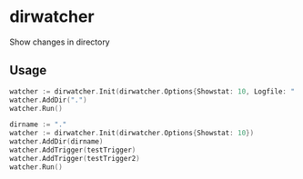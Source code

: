 # dirwatcher
Show changes in directory

## Usage
```go
watcher := dirwatcher.Init(dirwatcher.Options{Showstat: 10, Logfile: "./log"})
watcher.AddDir(".")
watcher.Run()
```

```go
dirname := "."
watcher := dirwatcher.Init(dirwatcher.Options{Showstat: 10})
watcher.AddDir(dirname)
watcher.AddTrigger(testTrigger)
watcher.AddTrigger(testTrigger2)
watcher.Run()
```
